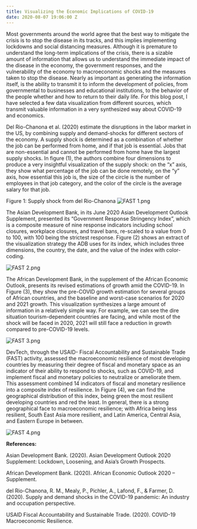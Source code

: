 ```yaml
---
title: Visualizing the Economic Implications of COVID-19
date: 2020-08-07 19:06:00 Z
---
```


Most governments around the world agree that the best way to mitigate the crisis is to stop the disease in its tracks, and this implies implementing lockdowns and social distancing measures. Although it is premature to understand the long-term implications of the crisis, there is a sizable amount of information that allows us to understand the immediate impact of the disease in the economy, the government responses, and the vulnerability of the economy to macroeconomic shocks and the measures taken to stop the disease. Nearly as important as generating the information itself, is the ability to transmit it to inform the development of policies, from governmental to businesses and educational institutions, to the behavior of the people whether and how to return to their daily life.
For this blog post, I have selected a few data visualization from different sources, which transmit valuable information in a very synthesized way about COVID-19 and economics.

Del Rio-Chanona et al. (2020) estimate the disruptions in the labor market in the US, by combining supply and demand-shocks for different sectors of the economy. A supply shock is determined as a combination of whether the job can be performed from home, and if that job is essential. Jobs that are non-essential and cannot be performed from home have the largest supply shocks.  In figure (1), the authors combine four dimensions to produce a very insightful visualization of the supply shock: on the “x” axis, they show what percentage of the job can be done remotely, on the “y” axis, how essential this job is, the size of the circle is the number of employees in that job category, and the color of the circle is the average salary for that job.

Figure 1: Supply shock from del Rio-Chanona
![FAST 1.png](/uploads/FAST%201.png)

The Asian Development Bank, in its June 2020 Asian Development Outlook Supplement, presented its “Government Response Stringency Index”, which is a composite measure of nine response indicators including school closures, workplace closures, and travel bans, re-scaled to a value from 0 to 100, with 100 being the strictest response. Figure (2) shows an extract of the visualization strategy the ADB uses for its index, which includes three dimensions, the country, the date, and the value of the index with color-coding. 

![FAST 2.png](/uploads/FAST%202.png)

The African Development Bank, in the supplement of the African Economic Outlook, presents its revised estimations of growth amid the COVID-19. In Figure (3), they show the pre-COVID growth estimation for several groups of African countries, and the baseline and worst-case scenarios for 2020 and 2021 growth. This visualization synthesizes a large amount of information in a relatively simple way. For example, we can see the dire situation tourism-dependent countries are facing, and while most of the shock will be faced in 2020, 2021 will still face a reduction in growth compared to pre-COVID-19 levels.

![FAST 3.png](/uploads/FAST%203.png)

DevTech, through the USAID- Fiscal Accountability and Sustainable Trade (FAST) activity, assessed the macroeconomic resilience of most developing countries by measuring their degree of fiscal and monetary space as an indicator of their ability to respond to shocks, such as COVID-19, and implement fiscal and monetary policies to neutralize or ameliorate them. This assessment combined 14 indicators of fiscal and monetary resilience into a composite index of resilience. In Figure (4), we can find the geographical distribution of this index, being green the most resilient developing countries and red the least. In general, there is a strong geographical face to macroeconomic resilience; with Africa being less resilient, South East Asia more resilient, and Latin America, Central Asia, and Eastern Europe in between. 

![FAST 4.png](/uploads/FAST%204.png)

**References:**

Asian Development Bank. (2020). Asian Development Outlook 2020 Supplement: Lockdown, Loosening, and Asia’s Growth Prospects.
 
African Development Bank. (2020). African Economic Outlook 2020 – Supplement. 

del Rio-Chanona, R. M., Mealy, P., Pichler, A., Lafond, F., & Farmer, D. (2020). Supply and demand shocks in the COVID-19 pandemic: An industry and occupation perspective. 

USAID Fiscal Accountability and Sustainable Trade. (2020). COVID-19 Macroeconomic Resilience.
